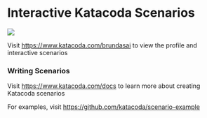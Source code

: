 # Interactive Katacoda Scenarios

[![](http://shields.katacoda.com/katacoda/brundasai/count.svg)](https://www.katacoda.com/brundasai "Get your profile on Katacoda.com")

Visit https://www.katacoda.com/brundasai to view the profile and interactive scenarios

### Writing Scenarios
Visit https://www.katacoda.com/docs to learn more about creating Katacoda scenarios

For examples, visit https://github.com/katacoda/scenario-example
